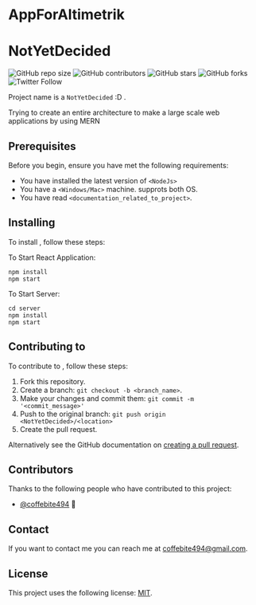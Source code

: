 # AppForAltimetrik
# NotYetDecided

<!--- These are examples. See https://shields.io for others or to customize this set of shields. You might want to include dependencies, project status and licence info here --->
![GitHub repo size](https://img.shields.io/github/repo-size/eshwarsaikumarp/AppForAltimetrik)
![GitHub contributors](https://img.shields.io/github/contributors/eshwarsaikumarp/AppForAltimetrik)
![GitHub stars](https://img.shields.io/github/stars/eshwarsaikumarp/AppForAltimetrik?style=social)
![GitHub forks](https://img.shields.io/github/forks/eshwarsaikumarp/AppForAltimetrik?tyle=social)
![Twitter Follow](https://img.shields.io/twitter/follow/coffebite494?style=social)

Project name is a `NotYetDecided` :D .

Trying to create an entire architecture to make a large scale web applications by using MERN

## Prerequisites

Before you begin, ensure you have met the following requirements:
<!--- These are just example requirements. Add, duplicate or remove as required --->
* You have installed the latest version of `<NodeJs>`
* You have a `<Windows/Mac>` machine. supprots both OS.
* You have read `<documentation_related_to_project>`.

## Installing <NotYetDecided>

To install <NotYetDecided>, follow these steps:

To Start React Application:
```
npm install
npm start
```

To Start Server:
```
cd server
npm install
npm start
```

## Contributing to <NotYetDecided>
<!--- If your README is long or you have some specific process or steps you want contributors to follow, consider creating a separate CONTRIBUTING.md file--->
To contribute to <NotYetDecided>, follow these steps:

1. Fork this repository.
2. Create a branch: `git checkout -b <branch_name>`.
3. Make your changes and commit them: `git commit -m '<commit_message>'`
4. Push to the original branch: `git push origin <NotYetDecided>/<location>`
5. Create the pull request.

Alternatively see the GitHub documentation on [creating a pull request](https://help.github.com/en/github/collaborating-with-issues-and-pull-requests/creating-a-pull-request).

## Contributors

Thanks to the following people who have contributed to this project:

* [@coffebite494](https://github.com/eshwarsaikumarp) 📖

## Contact

If you want to contact me you can reach me at <coffebite494@gmail.com>.

## License

This project uses the following license: [MIT](<link>).